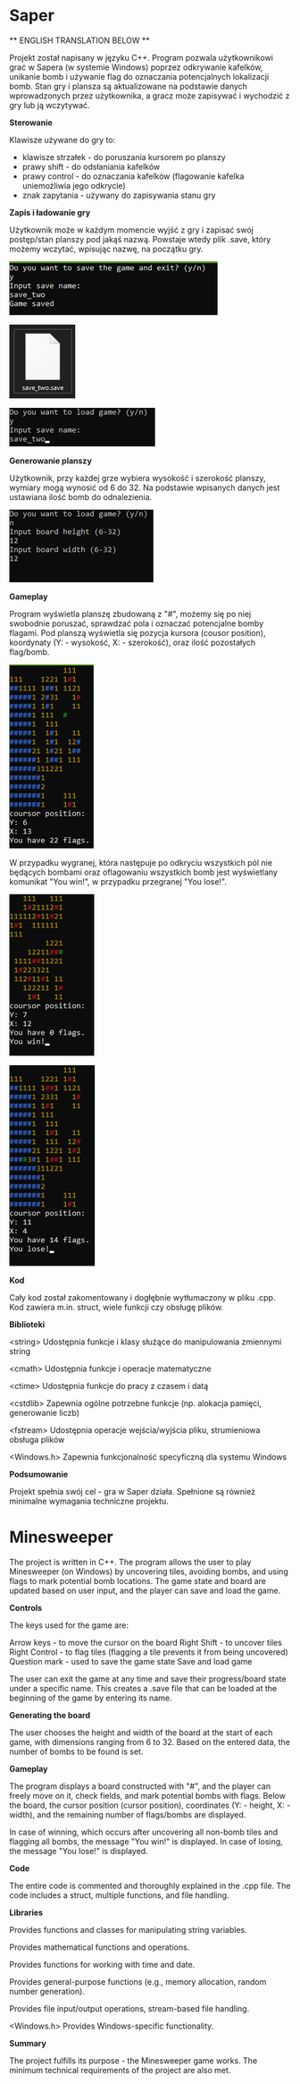 # **Saper**

** ENGLISH TRANSLATION BELOW **

Projekt został napisany w języku C++. Program pozwala użytkownikowi grać w Sapera (w systemie Windows) poprzez odkrywanie kafelków, unikanie bomb i używanie flag do oznaczania potencjalnych lokalizacji bomb.
Stan gry i plansza są aktualizowane na podstawie danych wprowadzonych przez użytkownika, a gracz może zapisywać i wychodzić z gry lub ją wczytywać.

**Sterowanie**

 Klawisze używane do gry to:
 - klawisze strzałek - do poruszania kursorem po planszy
 - prawy shift - do odsłaniania kafelków
 - prawy control - do oznaczania kafelków (flagowanie kafelka uniemożliwia jego odkrycie)
 - znak zapytania - używany do zapisywania stanu gry

**Zapis i ładowanie gry**

Użytkownik może w każdym momencie wyjść z gry i zapisać swój postęp/stan planszy pod jakąś nazwą. Powstaje wtedy plik .save, który możemy wczytać, wpisując nazwę, na początku gry.

![Alt text](image-4.png)

![Alt text](image-5.png)

![Alt text](image-6.png)

**Generowanie planszy**

Użytkownik, przy każdej grze wybiera wysokość i szerokość planszy, wymiary mogą wynosić od 6 do 32. Na podstawie wpisanych danych jest ustawiana ilość bomb do odnalezienia. 

![Alt text](image-3.png)

**Gameplay**

Program wyświetla planszę zbudowaną z "#", możemy się po niej swobodnie poruszać, sprawdzać pola i oznaczać potencjalne bomby flagami. Pod planszą wyświetla się pozycja kursora (cousor position), koordynaty (Y: - wysokość, X: - szerokość), oraz ilość pozostałych flag/bomb. 

![Alt text](image.png)

W przypadku wygranej, która następuje po odkryciu wszystkich pól nie będących bombami oraz oflagowaniu wszystkich bomb jest wyświetlany komunikat "You win!", w przypadku przegranej "You lose!".

![Alt text](image-2.png)

![Alt text](image-1.png)

**Kod**

Cały kod został zakomentowany i dogłębnie wytłumaczony w pliku .cpp. Kod zawiera m.in. struct, wiele funkcji czy obsługę plików.

**Biblioteki**

\<string>     Udostępnia funkcje i klasy służące do manipulowania zmiennymi string

\<cmath>      Udostępnia funkcje i operacje matematyczne

\<ctime>      Udostępnia funkcje do pracy z czasem i datą

\<cstdlib>    Zapewnia ogólne potrzebne funkcje (np. alokacja pamięci, generowanie liczb)

\<fstream>    Udostępnia operacje wejścia/wyjścia pliku, strumieniowa obsługa plików

\<Windows.h>  Zapewnia funkcjonalność specyficzną dla systemu Windows

**Podsumowanie**

Projekt spełnia swój cel - gra w Saper działa. Spełnione są również minimalne wymagania techniczne projektu.

# **Minesweeper**
The project is written in C++. The program allows the user to play Minesweeper (on Windows) by uncovering tiles, avoiding bombs, and using flags to mark potential bomb locations. The game state and board are updated based on user input, and the player can save and load the game.

**Controls**

The keys used for the game are:

Arrow keys - to move the cursor on the board
Right Shift - to uncover tiles
Right Control - to flag tiles (flagging a tile prevents it from being uncovered)
Question mark - used to save the game state
Save and load game

The user can exit the game at any time and save their progress/board state under a specific name. This creates a .save file that can be loaded at the beginning of the game by entering its name.

**Generating the board**

The user chooses the height and width of the board at the start of each game, with dimensions ranging from 6 to 32. Based on the entered data, the number of bombs to be found is set.

**Gameplay**

The program displays a board constructed with "#", and the player can freely move on it, check fields, and mark potential bombs with flags. Below the board, the cursor position (cursor position), coordinates (Y: - height, X: - width), and the remaining number of flags/bombs are displayed.

In case of winning, which occurs after uncovering all non-bomb tiles and flagging all bombs, the message "You win!" is displayed. In case of losing, the message "You lose!" is displayed.

**Code**

The entire code is commented and thoroughly explained in the .cpp file. The code includes a struct, multiple functions, and file handling.

**Libraries**

<string> Provides functions and classes for manipulating string variables.

<cmath> Provides mathematical functions and operations.

<ctime> Provides functions for working with time and date.

<cstdlib> Provides general-purpose functions (e.g., memory allocation, random number generation).

<fstream> Provides file input/output operations, stream-based file handling.

<Windows.h> Provides Windows-specific functionality.

**Summary**

The project fulfills its purpose - the Minesweeper game works. The minimum technical requirements of the project are also met.

